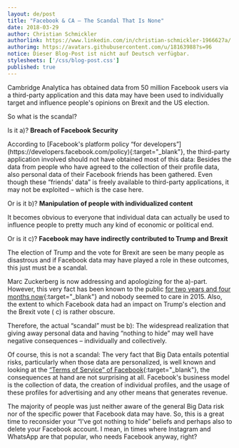 ```yaml
---
layout: de/post
title: "Facebook & CA – The Scandal That Is None"
date: 2018-03-29
author: Christian Schmickler
authorlink: https://www.linkedin.com/in/christian-schmickler-1966627a/
authorimg: https://avatars.githubusercontent.com/u/18163988?s=96
notice: Dieser Blog-Post ist nicht auf Deutsch verfügbar.
stylesheets: ['/css/blog-post.css']
published: true
---
```

Cambridge Analytica has obtained data from 50 million Facebook users via a third-party application and this data may have been used to individually target and influence people's opinions on Brexit and the US election.

So what is the scandal?

Is it a)? **Breach of Facebook Security**
<div class="ml-3" markdown="1">
According to [Facebook's platform policy “for developers”](https://developers.facebook.com/policy){:target="_blank"}, the third-party application involved should not have obtained most of this data: Besides the data from people who have agreed to the collection of their profile data, also personal data of their Facebook friends has been gathered. Even though these “friends' data” is freely available to third-party applications, it may not be exploited – which is the case here.
</div>

Or is it b)? **Manipulation of people with individualized content**
<div class="ml-3" markdown="1">
It becomes obvious to everyone that individual data can actually be used to influence people to pretty much any kind of economic or political end.
</div>

Or is it c)? **Facebook may have indirectly contributed to Trump and Brexit**
<div class="ml-3" markdown="1">
The election of Trump and the vote for Brexit are seen be many people as disastrous and if Facebook data may have played a role in these outcomes, this just must be a scandal.
</div>

Marc Zuckerberg is now addressing and apologizing for the a)-part. However, this very fact has been known to the public [for two years and four months now](https://www.theguardian.com/us-news/2015/dec/11/senator-ted-cruz-president-campaign-facebook-user-data){:target="_blank"} and nobody seemed to care in 2015. Also, the extent to which Facebook data had an impact on Trump's election and the Brexit vote (<i class="fas fa-arrow-right" aria-hidden="true"></i> c) is rather obscure.

Therefore, the actual “scandal” must be b): The widespread realization that giving away personal data and having “nothing to hide” may well have negative consequences – individually and collectively.

Of course, this is not a scandal: The very fact that Big Data entails potential risks, particularly when those data are personalized, is well known and looking at the [“Terms of Service” of Facebook](https://www.facebook.com/terms){:target="_blank"}, the consequences at hand are not surprising at all. Facebook's business model is the collection of data, the creation of individual profiles, and the usage of these profiles for advertising and any other means that generates revenue.

The majority of people was just neither aware of the general Big Data risk nor of the specific power that Facebook data may have.
So, this is a great time to reconsider your “I've got nothing to hide” beliefs and perhaps also to delete your Facebook account. I mean, in times where Instagram and WhatsApp are that popular, who needs Facebook anyway, right?
